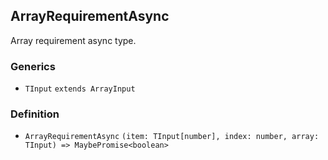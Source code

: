 ArrayRequirementAsync
---------------------

Array requirement async type.

### Generics

*   `TInput` `extends ArrayInput`

### Definition

*   `ArrayRequirementAsync` `(item: TInput[number], index: number, array: TInput) => MaybePromise<boolean>`